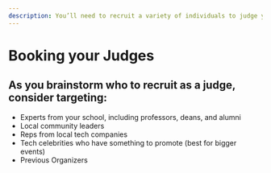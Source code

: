 ```yaml
---
description: You’ll need to recruit a variety of individuals to judge your hackathon.
---
```


# Booking your Judges

## As you brainstorm who to recruit as a judge, consider targeting:

* Experts from your school, including professors, deans, and alumni
* Local community leaders
* Reps from local tech companies
* Tech celebrities who have something to promote \(best for bigger events\)
* Previous Organizers 


